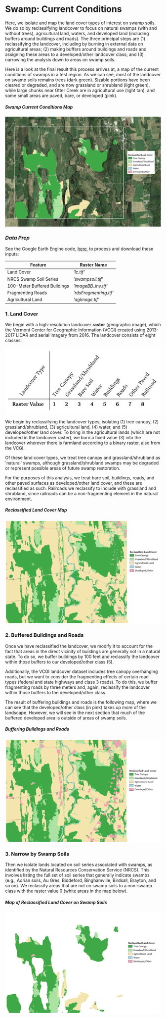 
# Swamp: Current Conditions

Here, we isolate and map the land cover types of interest on swamp soils. We do so by reclassifying landcover to focus on natural swamps (with and without trees), agricultural land, waters, and developed land (including buffers around buildings and roads). The three principal steps are (1) reclassifying the landcover, including by burning in external data on agricultural areas; (2) making buffers around buildings and roads and assigning these areas to a developed/other landcover class; and (3) narrowing the analysis down to areas on swamp soils.
 
Here is a look at the final result this process arrives at, a map of the current conditions of swamps in a test region. As we can see, most of the landcover on swamp soils remains trees (dark green). Sizable portions have been cleared or degraded, and are now grassland or shrubland (light green), while large chunks near Otter Creek are in agricultural use (light tan), and some small areas are paved, bare, or developed (pink).

##### Swamp Current Conditions Map
![Swamp Current Conditions Map](imgs/result.png)

### *Data Prep*
See the Google Earth Engine code,
[here](https://code.earthengine.google.com/817a1d84209bc94c67b73347357faae6), to process and download these inputs:

|Feature|Raster Name|
|---|---|
|Land Cover|*'lc.tif'*|
|NRCS Swamp Soil Series|*'swampsoil.tif'*|
|100-Meter Buffered Buildings|*'imageBB_inv.tif'*|
|Fragmenting Roads|*'rdsFragmenting.tif'*|
|Agricultural Land|*'agImage.tif'*|

### 1. Land Cover  

We begin with a high-resolution landcover **raster** (geographic image), which the Vermont Center for Geographic Information (VCGI) created using 2013-2017 LiDAR and aerial imagery from 2016. The landcover consists of eight classes:

![landcover classes](imgs/legend.png)

We begin by reclassifying the landcover types, isolating (1) tree canopy, (2) grassland/shrubland, (3) agricultural land, (4) water, and (5) developed/other land cover. To bring in the agricultural lands (which are not included in the landcover raster), we burn a fixed value (3) into the landcover wherever there is farmland according to a binary raster, also from the VCGI.

Of these land cover types, we treat tree canopy and grassland/shrubland as 'natural' swamps, although grassland/shrubland swamps may be degraded or represent possible areas of future swamp restoration.

For the purposes of this analysis, we treat bare soil, buildings, roads, and other paved surfaces as developed/other land cover, and these are reclassified as such. Railroads we reclassify to include with grassland and shrubland, since railroads can be a non-fragmenting element in the natural environment.

##### Reclassified Land Cover Map

![Reclassified Land Cover Map](imgs/lcReclass.png)

### 2.  Buffered Buildings and Roads  

Once we have reclassified the landcover, we modify it to account for the fact that areas in the direct vicinity of buildings are generally not in a natural state. To do so, we buffer buildings by 100 feet and reclassify the landcover within those buffers to our developed/other class (5).

Additionally, the VCGI landcover dataset includes tree canopy overhanging roads, but we want to consider the fragmenting effects of certain road types (federal and state highways and class 3 roads). To do this, we buffer fragmenting roads by three meters and, again, reclassify the landcover within those buffers to the developed/other class.

The result of buffering buildings and roads is the following map, where we can see that the developed/other class (in pink) takes up more of the landscape. However, we will see in the next section that much of the buffered developed area is outside of areas of swamp soils.

##### Buffering Buildings and Roads

![Buffered Buildings and Roads](imgs/buffers.png)

### 3. Narrow by Swamp Soils

Then we isolate lands located on soil series associated with swamps, as identified by the Natural Resources Conservation Service (NRCS). This involves listing the full set of soil series that generally indicate swamps (e.g., Adrian soils, Au Gres, Biddeford, Binghamville, Birdsall, Brayton, and so on). We reclassify areas that are not on swamp soils to a non-swamp class with the raster value 0 (white areas in the map below).

##### Map of Reclassified Land Cover on Swamp Soils

![Narrow by Swamp Soils](imgs/swamp_landcover.png)
